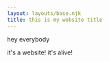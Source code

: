 ```yaml
---
layout: layouts/base.njk
title: this is my website title
---
```


hey everybody

it's a website! it's alive!
